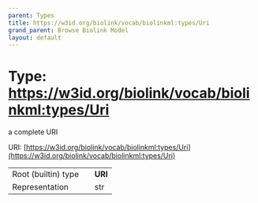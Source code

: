 ```yaml
---
parent: Types
title: https://w3id.org/biolink/vocab/biolinkml:types/Uri
grand_parent: Browse Biolink Model
layout: default
---
```


# Type: https://w3id.org/biolink/vocab/biolinkml:types/Uri


a complete URI

URI: [https://w3id.org/biolink/vocab/biolinkml:types/Uri](https://w3id.org/biolink/vocab/biolinkml:types/Uri)

|  |  |  |
| --- | --- | --- |
| Root (builtin) type | | **URI** |
| Representation | | str |
